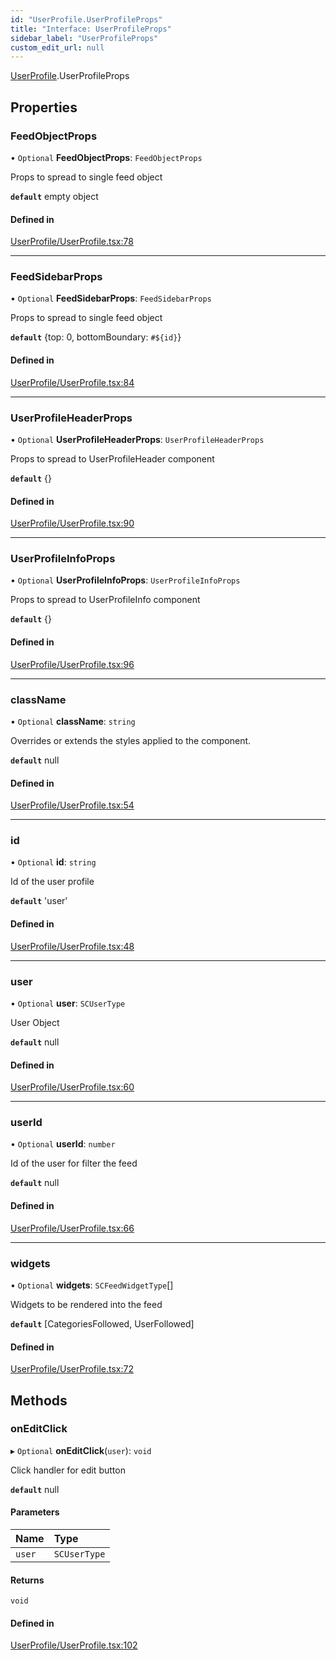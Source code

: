 ```yaml
---
id: "UserProfile.UserProfileProps"
title: "Interface: UserProfileProps"
sidebar_label: "UserProfileProps"
custom_edit_url: null
---
```


[UserProfile](../modules/UserProfile).UserProfileProps

## Properties

### FeedObjectProps

• `Optional` **FeedObjectProps**: `FeedObjectProps`

Props to spread to single feed object

**`default`** empty object

#### Defined in

[UserProfile/UserProfile.tsx:78](https://github.com/selfcommunity/community-ui/blob/3d68cce/packages/sc-templates/src/components/UserProfile/UserProfile.tsx#L78)

___

### FeedSidebarProps

• `Optional` **FeedSidebarProps**: `FeedSidebarProps`

Props to spread to single feed object

**`default`** {top: 0, bottomBoundary: `#${id}`}

#### Defined in

[UserProfile/UserProfile.tsx:84](https://github.com/selfcommunity/community-ui/blob/3d68cce/packages/sc-templates/src/components/UserProfile/UserProfile.tsx#L84)

___

### UserProfileHeaderProps

• `Optional` **UserProfileHeaderProps**: `UserProfileHeaderProps`

Props to spread to UserProfileHeader component

**`default`** {}

#### Defined in

[UserProfile/UserProfile.tsx:90](https://github.com/selfcommunity/community-ui/blob/3d68cce/packages/sc-templates/src/components/UserProfile/UserProfile.tsx#L90)

___

### UserProfileInfoProps

• `Optional` **UserProfileInfoProps**: `UserProfileInfoProps`

Props to spread to UserProfileInfo component

**`default`** {}

#### Defined in

[UserProfile/UserProfile.tsx:96](https://github.com/selfcommunity/community-ui/blob/3d68cce/packages/sc-templates/src/components/UserProfile/UserProfile.tsx#L96)

___

### className

• `Optional` **className**: `string`

Overrides or extends the styles applied to the component.

**`default`** null

#### Defined in

[UserProfile/UserProfile.tsx:54](https://github.com/selfcommunity/community-ui/blob/3d68cce/packages/sc-templates/src/components/UserProfile/UserProfile.tsx#L54)

___

### id

• `Optional` **id**: `string`

Id of the user profile

**`default`** 'user'

#### Defined in

[UserProfile/UserProfile.tsx:48](https://github.com/selfcommunity/community-ui/blob/3d68cce/packages/sc-templates/src/components/UserProfile/UserProfile.tsx#L48)

___

### user

• `Optional` **user**: `SCUserType`

User Object

**`default`** null

#### Defined in

[UserProfile/UserProfile.tsx:60](https://github.com/selfcommunity/community-ui/blob/3d68cce/packages/sc-templates/src/components/UserProfile/UserProfile.tsx#L60)

___

### userId

• `Optional` **userId**: `number`

Id of the user for filter the feed

**`default`** null

#### Defined in

[UserProfile/UserProfile.tsx:66](https://github.com/selfcommunity/community-ui/blob/3d68cce/packages/sc-templates/src/components/UserProfile/UserProfile.tsx#L66)

___

### widgets

• `Optional` **widgets**: `SCFeedWidgetType`[]

Widgets to be rendered into the feed

**`default`** [CategoriesFollowed, UserFollowed]

#### Defined in

[UserProfile/UserProfile.tsx:72](https://github.com/selfcommunity/community-ui/blob/3d68cce/packages/sc-templates/src/components/UserProfile/UserProfile.tsx#L72)

## Methods

### onEditClick

▸ `Optional` **onEditClick**(`user`): `void`

Click handler for edit button

**`default`** null

#### Parameters

| Name | Type |
| :------ | :------ |
| `user` | `SCUserType` |

#### Returns

`void`

#### Defined in

[UserProfile/UserProfile.tsx:102](https://github.com/selfcommunity/community-ui/blob/3d68cce/packages/sc-templates/src/components/UserProfile/UserProfile.tsx#L102)
